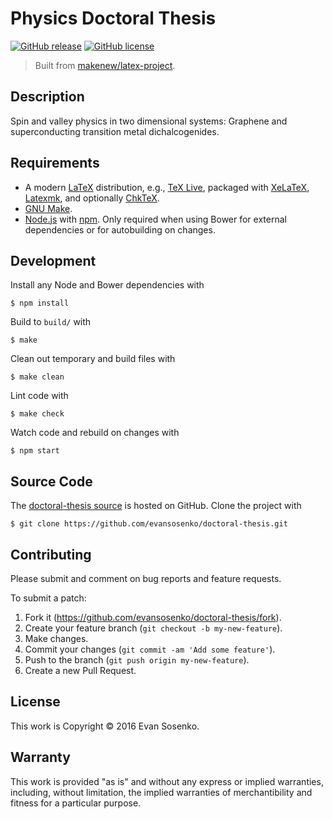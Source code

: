 # Physics Doctoral Thesis

[![GitHub release](https://img.shields.io/github/release/evansosenko/doctoral-thesis.svg)](https://github.com/evansosenko/doctoral-thesis/releases)
[![GitHub license](https://img.shields.io/github/license/evansosenko/doctoral-thesis.svg)](./LICENSE.txt)

> Built from [makenew/latex-project](https://github.com/makenew/latex-project).

## Description

Spin and valley physics in two dimensional systems:
Graphene and superconducting transition metal dichalcogenides.

## Requirements

- A modern [LaTeX] distribution, e.g., [TeX Live],
  packaged with [XeLaTeX], [Latexmk], and optionally [ChkTeX].
- [GNU Make].
- [Node.js] with [npm].
  Only required when using Bower for external dependencies
  or for autobuilding on changes.

[ChkTeX]: http://baruch.ev-en.org/proj/chktex/
[GNU Make]: https://www.gnu.org/software/make/
[LaTeX]: https://www.latex-project.org/
[Latexmk]: https://www.ctan.org/pkg/latexmk/
[Node.js]: https://nodejs.org/
[npm]: https://npmjs.org/
[TeX Live]: https://www.tug.org/texlive/
[XeLaTeX]: http://www.xelatex.org/

## Development

Install any Node and Bower dependencies with

```
$ npm install
```

Build to `build/` with

```
$ make
```

Clean out temporary and build files with

```
$ make clean
```

Lint code with

```
$ make check
```

Watch code and rebuild on changes with

```
$ npm start
```

## Source Code

The [doctoral-thesis source] is hosted on GitHub.
Clone the project with

```
$ git clone https://github.com/evansosenko/doctoral-thesis.git
```

[doctoral-thesis source]: https://github.com/evansosenko/doctoral-thesis

## Contributing

Please submit and comment on bug reports and feature requests.

To submit a patch:

1. Fork it (https://github.com/evansosenko/doctoral-thesis/fork).
2. Create your feature branch (`git checkout -b my-new-feature`).
3. Make changes.
4. Commit your changes (`git commit -am 'Add some feature'`).
5. Push to the branch (`git push origin my-new-feature`).
6. Create a new Pull Request.

## License

This work is Copyright © 2016 Evan Sosenko.

## Warranty

This work is provided "as is" and without any express or
implied warranties, including, without limitation, the implied
warranties of merchantibility and fitness for a particular
purpose.
